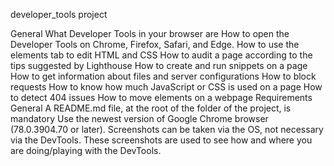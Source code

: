 developer_tools project

General
What Developer Tools in your browser are
How to open the Developer Tools on Chrome, Firefox, Safari, and Edge.
How to use the elements tab to edit HTML and CSS
How to audit a page according to the tips suggested by Lighthouse
How to create and run snippets on a page
How to get information about files and server configurations
How to block requests
How to know how much JavaScript or CSS is used on a page
How to detect 404 issues
How to move elements on a webpage
Requirements
General
A README.md file, at the root of the folder of the project, is mandatory
Use the newest version of Google Chrome browser (78.0.3904.70 or later).
Screenshots can be taken via the OS, not necessary via the DevTools. These screenshots are used to see how and where you are doing/playing with the DevTools.
